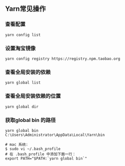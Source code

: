 ## Yarn常见操作

### 查看配置

```
yarn config list
```

### 设置淘宝镜像

```
yarn config registry https://registry.npm.taobao.org
```

### 查看全局安装的依赖

```
yarn global list
```

### 查看全局安装依赖的位置

```
yarn global dir
```

### 获取global bin 的路径

```
yarn global bin
C:\Users\Administrator\AppData\Local\Yarn\bin

# mac 系统:
$ sudo vi ~/.bash_profile
# 在 .bash_profile 中添加下面一行：
export PATH="$PATH:`yarn global bin`"
```

